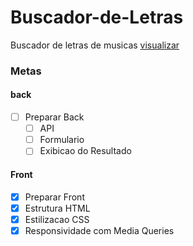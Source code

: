 # Buscador-de-Letras
Buscador de letras de musicas
[visualizar](https://ednotsheeran.github.io/Buscador-de-Letras/.)

### Metas

#### back
- [ ] Preparar Back
  - [ ] API
  - [ ] Formulario
  - [ ] Exibicao do Resultado

 #### Front
 - [x] Preparar Front
  - [x] Estrutura HTML
  - [x] Estilizacao CSS
  - [x] Responsividade com Media Queries
